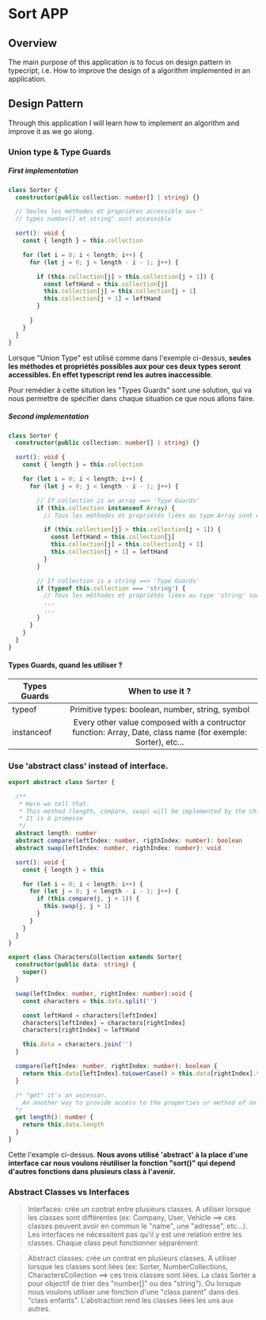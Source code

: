 # Sort APP

## Overview
The main purpose of this application is to focus on design pattern in typecript,
i.e. How to improve the design of a algorithm implemented in an application.

## Design Pattern
Through this application I will learn how to implement an algorithm and improve it as we go along.

### Union type & Type Guards

##### First implementation

```typescript
class Sorter {
  constructor(public collection: number[] | string) {}

  // Seules les méthodes et propriétes accessible aux "
  // types number[] et string" sont accessible

  sort(): void {
    const { length } = this.collection

    for (let i = 0; i < length; i++) {
      for (let j = 0; j < length - i - 1; j++) {

        if (this.collection[j] > this.collection[j + 1]) {
          const leftHand = this.collection[j]
          this.collection[j] = this.collection[j + 1]
          this.collection[j + 1] = leftHand
        }

      }
    }
  }
}
```
Lorsque "Union Type" est utilisé comme dans l'exemple ci-dessus, 
**seules les méthodes et propriétés possibles aux pour ces deux types seront accessibles. En effet typescript rend les autres inaccessible**.

Pour remédier à cette sitution les "Types Guards" sont une solution, qui va nous permettre de spécifier dans chaque situation ce que nous allons faire. 

##### Second implementation

```typescript
class Sorter {
  constructor(public collection: number[] | string) {}

  sort(): void {
    const { length } = this.collection

    for (let i = 0; i < length; i++) {
      for (let j = 0; j < length - i - 1; j++) {

        // If collection is an array ==> 'Type Guards'
        if (this.collection instanceof Array) {
          // Tous les méthodes et propriétés liées au type Array sont de nouveau accessibles 

          if (this.collection[j] > this.collection[j + 1]) {
            const leftHand = this.collection[j]
            this.collection[j] = this.collection[j + 1]
            this.collection[j + 1] = leftHand
          }
        }

        // If collection is a string ==> 'Type Guards'
        if (typeof this.collection === 'string') {
          // Tous les méthodes et propriétés liées au type 'string' sont de nouveau accessibles 
          ...
          ...
        }
      }
    }
  }
}
```

#### Types Guards, quand les utiliser ?

| Types Guards | When to use it ? |
| -------------|:----------------:|
| typeof | Primitive types: boolean, number, string, symbol |
| instanceof      | Every other value composed with a contructor function: Array, Date, class name (for exemple: Sorter), etc...     |


### Use 'abstract class' instead of interface.

```typescript
export abstract class Sorter {

  /**
   * Here we tell that.
   * This method (length, compare, swap) will be implemented by the child class in the futur
   * It is à promesse
   */
  abstract length: number
  abstract compare(leftIndex: number, rigthIndex: number): boolean
  abstract swap(leftIndex: number, rigthIndex: number): void

  sort(): void {
    const { length } = this

    for (let i = 0; i < length; i++) {
      for (let j = 0; j < length - i - 1; j++) {
        if (this.compare(j, j + 1)) {
          this.swap(j, j + 1)
        }
      }
    }
  }
}

export class CharactersCollection extends Sorter{
  constructor(public data: string) {
    super()
  }

  swap(leftIndex: number, rightIndex: number):void {
    const characters = this.data.split('')

    const leftHand = characters[leftIndex]
    characters[leftIndex] = characters[rightIndex]
    characters[rightIndex] = leftHand

    this.data = characters.join('')
  }

  compare(leftIndex: number, rightIndex: number): boolean {
    return this.data[leftIndex].toLowerCase() > this.data[rightIndex].toLowerCase()
  }

  /* "get" it's an accessor. 
    An another way to provide access to the properties or method of an object
  */
  get length(): number {
    return this.data.length
  }
}
```

Cette l'example ci-dessus. **Nous avons utilisé 'abstract' à la place d'une interface car nous voulons réutiliser la fonction "sort()" qui depend d'autres fonctions dans plusieurs class à l'avenir.**

### Abstract Classes vs Interfaces

> Interfaces: crée un contrat entre plusieurs classes. A utiliser lorsque les classes sont différentes (ex: Company, User, Vehicle ==> ces classes peuvent avoir en commun le "name", une "adresse", etc...). Les interfaces ne nécessitent pas qu'il y est une relation entre les classes. Chaque class peut fonctionner séparément

> Abstract classes: crée un contrat en plusieurs classes. A utiliser lorsque les classes sont liées (ex: Sorter, NumberCollections, CharactersCollection ==> ces trois classes sont liées. La class Sorter a pour objectif de trier des "number[]" ou des "string"). Ou lorsque nous voulons utiliser une fonction d'une "class parent" dans des "class enfants". L'abstraction rend les classes liées les uns aux autres.

